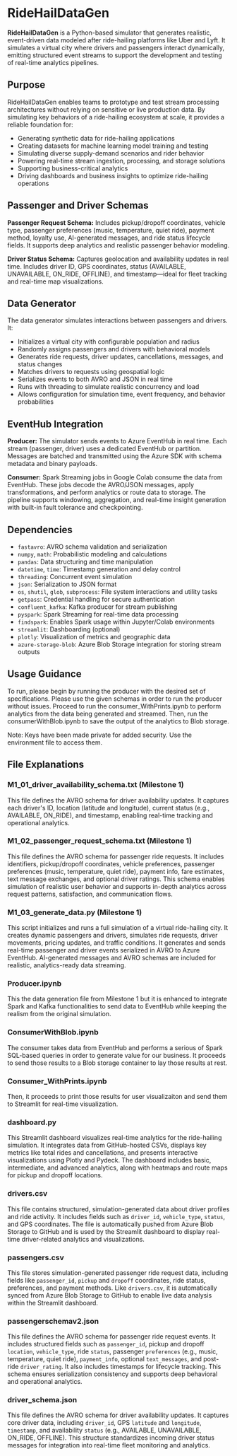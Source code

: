 
# RideHailDataGen

**RideHailDataGen** is a Python-based simulator that generates realistic, event-driven data modeled after ride-hailing platforms like Uber and Lyft. It simulates a virtual city where drivers and passengers interact dynamically, emitting structured event streams to support the development and testing of real-time analytics pipelines.

## Purpose

RideHailDataGen enables teams to prototype and test stream processing architectures without relying on sensitive or live production data. By simulating key behaviors of a ride-hailing ecosystem at scale, it provides a reliable foundation for:

- Generating synthetic data for ride-hailing applications  
- Creating datasets for machine learning model training and testing  
- Simulating diverse supply-demand scenarios and rider behavior  
- Powering real-time stream ingestion, processing, and storage solutions  
- Supporting business-critical analytics  
- Driving dashboards and business insights to optimize ride-hailing operations

## Passenger and Driver Schemas

**Passenger Request Schema:** Includes pickup/dropoff coordinates, vehicle type, passenger preferences (music, temperature, quiet ride), payment method, loyalty use, AI-generated messages, and ride status lifecycle fields. It supports deep analytics and realistic passenger behavior modeling.

**Driver Status Schema:** Captures geolocation and availability updates in real time. Includes driver ID, GPS coordinates, status (AVAILABLE, UNAVAILABLE, ON_RIDE, OFFLINE), and timestamp—ideal for fleet tracking and real-time map visualizations.

## Data Generator

The data generator simulates interactions between passengers and drivers. It:

- Initializes a virtual city with configurable population and radius  
- Randomly assigns passengers and drivers with behavioral models  
- Generates ride requests, driver updates, cancellations, messages, and status changes  
- Matches drivers to requests using geospatial logic  
- Serializes events to both AVRO and JSON in real time  
- Runs with threading to simulate realistic concurrency and load  
- Allows configuration for simulation time, event frequency, and behavior probabilities  

## EventHub Integration

**Producer:** The simulator sends events to Azure EventHub in real time. Each stream (passenger, driver) uses a dedicated EventHub or partition. Messages are batched and transmitted using the Azure SDK with schema metadata and binary payloads.

**Consumer:** Spark Streaming jobs in Google Colab consume the data from EventHub. These jobs decode the AVRO/JSON messages, apply transformations, and perform analytics or route data to storage. The pipeline supports windowing, aggregation, and real-time insight generation with built-in fault tolerance and checkpointing.

## Dependencies

- `fastavro`: AVRO schema validation and serialization  
- `numpy`, `math`: Probabilistic modeling and calculations  
- `pandas`: Data structuring and time manipulation  
- `datetime`, `time`: Timestamp generation and delay control  
- `threading`: Concurrent event simulation  
- `json`: Serialization to JSON format  
- `os`, `shutil`, `glob`, `subprocess`: File system interactions and utility tasks  
- `getpass`: Credential handling for secure authentication  
- `confluent_kafka`: Kafka producer for stream publishing  
- `pyspark`: Spark Streaming for real-time data processing  
- `findspark`: Enables Spark usage within Jupyter/Colab environments  
- `streamlit`: Dashboarding (optional)  
- `plotly`: Visualization of metrics and geographic data  
- `azure-storage-blob`: Azure Blob Storage integration for storing stream outputs  

## Usage Guidance
To run, please begin by running the producer with the desired set of specifications. Please use the given schemas in order to run the producer without issues.
Proceed to run the consumer_WithPrints.ipynb to perform analytics from the data being generated and streamed. Then, run the consumerWithBlob.ipynb to save the output of the analytics to Blob storage.

Note: Keys have been made private for added security. Use the environment file to access them.

## File Explanations
### M1_01_driver_availability_schema.txt (Milestone 1)
This file defines the AVRO schema for driver availability updates. It captures each driver's ID, location (latitude and longitude), current status (e.g., AVAILABLE, ON_RIDE), and timestamp, enabling real-time tracking and operational analytics.

### M1_02_passenger_request_schema.txt (Milestone 1)
This file defines the AVRO schema for passenger ride requests. It includes identifiers, pickup/dropoff coordinates, vehicle preferences, passenger preferences (music, temperature, quiet ride), payment info, fare estimates, text message exchanges, and optional driver ratings. This schema enables simulation of realistic user behavior and supports in-depth analytics across request patterns, satisfaction, and communication flows.

### M1_03_generate_data.py (Milestone 1)
This script initializes and runs a full simulation of a virtual ride-hailing city. It creates dynamic passengers and drivers, simulates ride requests, driver movements, pricing updates, and traffic conditions. It generates and sends real-time passenger and driver events serialized in AVRO to Azure EventHub. AI-generated messages and AVRO schemas are included for realistic, analytics-ready data streaming.

### Producer.ipynb
This the data generation file from Milestone 1 but it is enhanced to integrate Spark and Kafka functionalities to send data to EventHub while keeping the realism from the original simulation. 

### ConsumerWithBlob.ipynb
The consumer takes data from EventHub and performs a serious of Spark SQL-based queries in order to generate value for our business. It proceeds to send those results to a Blob storage container to lay those results at rest.

### Consumer_WithPrints.ipynb
Then, it proceeds to print those results for user visualizaiton and send them to Streamlit for real-time visualization.

### dashboard.py
This Streamlit dashboard visualizes real-time analytics for the ride-hailing simulation. It integrates data from GitHub-hosted CSVs, displays key metrics like total rides and cancellations, and presents interactive visualizations using Plotly and Pydeck. The dashboard includes basic, intermediate, and advanced analytics, along with heatmaps and route maps for pickup and dropoff locations.

### drivers.csv
This file contains structured, simulation-generated data about driver profiles and ride activity. It includes fields such as `driver_id`, `vehicle_type`, `status`, and GPS coordinates. The file is automatically pushed from Azure Blob Storage to GitHub and is used by the Streamlit dashboard to display real-time driver-related analytics and visualizations.

### passengers.csv
This file stores simulation-generated passenger ride request data, including fields like `passenger_id`, `pickup` and `dropoff` coordinates, ride status, preferences, and payment methods. Like `drivers.csv`, it is automatically synced from Azure Blob Storage to GitHub to enable live data analysis within the Streamlit dashboard.

### passengerschemav2.json
This file defines the AVRO schema for passenger ride request events. It includes structured fields such as `passenger_id`, pickup and dropoff `location`, `vehicle_type`, ride `status`, passenger `preferences` (e.g., music, temperature, quiet ride), `payment_info`, optional `text_messages`, and post-ride `driver_rating`. It also includes timestamps for lifecycle tracking. This schema ensures serialization consistency and supports deep behavioral and operational analytics.

### driver_schema.json
This file defines the AVRO schema for driver availability updates. It captures core driver data, including `driver_id`, GPS `latitude` and `longitude`, `timestamp`, and availability `status` (e.g., AVAILABLE, UNAVAILABLE, ON_RIDE, OFFLINE). This structure standardizes incoming driver status messages for integration into real-time fleet monitoring and analytics.

